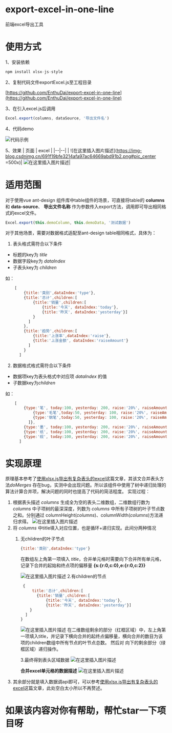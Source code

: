 # export-excel-in-one-line
前端excel导出工具

# 使用方式
1、安装依赖

```javascript
npm install xlsx-js-style
```
2、复制代码文件exportExcel.js至工程目录

[https://github.com/EnthuDai/export-excel-in-one-line](https://github.com/EnthuDai/export-excel-in-one-line)

3、在引入excel.js后调用

```javascript
Excel.export(columns, dataSource, '导出文件名')
```

4、代码demo

![代码示例](https://img-blog.csdnimg.cn/d6e8011845724f6583a84d339509de23.jpeg#pic_center)


5、效果
| 页面 | excel |
|--|--|
| ![在这里插入图片描述](https://img-blog.csdnimg.cn/691f19bfe3214afa97ac64669abd91b2.png#pic_center =500x)| ![在这里插入图片描述](https://img-blog.csdnimg.cn/b8fad81a8d9e43d9bfe1a930991b4803.png#pic_center)|
# 适用范围
对于使用vue ant-design 组件库中table组件的场景，可直接将table的 __columns__ 和 __data-source__、 __导出文件名称__ 作为参数传入export方法，调用即可导出相同格式的excel文件。
```javascript
Excel.export(this.demoColumn, this.demoData, '测试数据')
```

对于其他场景，需要对数据格式适配至ant-design table相同格式，具体为：

 1. 表头格式需符合以下条件
  - 标题的key为 *title*
  - 数据字段key为 *dataIndex*
  - 子表头key为 *children*
  
   如：

```javascript
	[
        {title:'类别',dataIndex:'type'},
        {title:'总计',children:[
            {title:'销量',children:[
                {title:'今天', dataIndex:'today'},
                {title:'昨天', dataIndex:'yesterday'}]
            }
          ]
        },
        {title:'趋势',children:[
            {title:'上涨率',dataIndex:'raise'},
            {title:'上涨金额', dataIndex:'raiseAmount'}
          ]
        }
      ]
```

 2. 数据格式格式需符合以下条件
  - 数据项key为表头格式中对应项 *dataIndex* 的值
  - 子数据key为*children* 
  
   如：
   

```javascript
	[
        {type:'笔', today:100, yesterday: 200, raise:'20%', raiseAmount:20, children:[
            {type:'毛笔',today:50, yesterday: 100, raise:'20%', raiseAmount:10},
            {type:'钢笔',today:50, yesterday: 100, raise:'20%', raiseAmount:10}
          ]},
        {type:'墨', today:100, yesterday: 200, raise:'20%', raiseAmount:20},
        {type:'纸', today:100, yesterday: 200, raise:'20%', raiseAmount:20},
        {type:'砚', today:100, yesterday: 200, raise:'20%', raiseAmount:20},
      ]
```

# 实现原理
原理基本参考了[使用xlsx.js导出有复杂表头的excel](https://blog.csdn.net/seeflyliu/article/details/109476804)这篇文章，其该文合并表头方法*doMerges* 存在bug，实测中会出现问题。所以该组件中使用了树中递归处理的算法计算合并项，解决问题的同时也提高了代码的简洁程度。
 实现过程：
 1. 根据表头描述 *columns* 生成全为空的表头二维数组，二维数组行数为 *columns* 中子项树的最深深度，列数为 *columns* 中所有子项树的叶子节点数之和。分别通过 columnHeight(*columns*)、columnWidth(*columns*)方法递归求得。
 ![在这里插入图片描述](https://img-blog.csdnimg.cn/b4ed53790e254680978517acbd4cfd38.png#pic_left)
 2. 将 *columns* 中title填入对应位置，也是循环+递归实现。此间分两种情况
 	1. 无children的叶子节点 

		```javascript
		{title:'类别',dataIndex:'type'}
		```
		在数组左上角第一项填入 *title*，合并单元格时需要向下合并所有单元格，记录下合并的起始和终点项的偏移量 **{s:{r:0,c:0},e:{r:0,c:2}}**
		
		![在这里插入图片描述](https://img-blog.csdnimg.cn/c3203936c8364250944bf8a6b9ef20a9.png#pic_left)
		2.有children的节点
		

		```javascript
		 {
		     title:'总计',children:[
               {title:'销量',children:[
                   {title:'今天', dataIndex:'today'},
                   {title:'昨天', dataIndex:'yesterday'}]
            }
          ]
        }
		```
		![在这里插入图片描述](https://img-blog.csdnimg.cn/759c17fcc26d480a976d2d87b33109ae.png#pic_left)
		在二维数组剩余的部分（红框区域）中，左上角第一项填入title，并记录下横向合并的起终点偏移量，横向合并的数目为该项的children数组中所有节点的叶节点总数。
		然后对 向下的剩余部分（绿框区域）递归操作。

 		3.最终得到表头区域数据
			![在这里插入图片描述](https://img-blog.csdnimg.cn/36e001b9b6a440d89f5ecf01d88b133a.png#pic_left)
			
		
		**合并excel单元格的数据描述**
			![在这里插入图片描述](https://img-blog.csdnimg.cn/8242c038d0964a67bb63aa5636391d86.png#pic_left)
3. 其余部分就是填入数据调api即可，可以参考[使用xlsx.js导出有复杂表头的excel](https://blog.csdn.net/seeflyliu/article/details/109476804)这篇文章，此处空白太小所以不再赘述。

# 如果该内容对你有帮助，帮忙star一下项目呀
